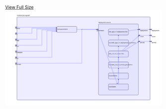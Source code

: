[View Full Size](https://raw.githubusercontent.com/mingfang/terraform-k8s-modules/master/modules/janusgraph/diagram.svg?sanitize=true)<img src="diagram.svg"/>
